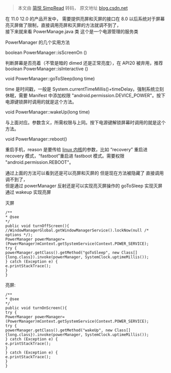 > 本文由 [简悦 SimpRead](http://ksria.com/simpread/) 转码， 原文地址 [blog.csdn.net](https://blog.csdn.net/baidu_41666295/article/details/124955206)

在 11.0 12.0 的产品开发中， 需要提供亮屏和灭屏的接口在 8.0 以后系统对于屏幕亮灭屏做了限制，直接调用亮屏和灭屏的方法就调不到了，  
接下来就来看 PowerManage.java 类 这个是一个电源管理的服务类

PowerManager 的几个实用方法

boolean PowerManager::isScreenOn ()

判断屏幕是否亮着（不管是暗的 dimed 还是正常亮度），在 API20 被弃用，推荐 boolean PowerManager::isInteractive ()

void PowerManager::goToSleep(long time)

time 是时间戳，一般是 System.currentTimeMillis()+timeDelay。强制系统立刻休眠，需要 Manifest 中添加权限 "android.permission.DEVICE_POWER"。按下电源键锁屏时调用的就是这个方法。

void PowerManager::wakeUp(long time)

与上面对应。参数含义，所需权限与上同。按下电源键解锁屏幕时调用的就是这个方法。

void PowerManager::reboot()

重启手机，reason 是要传给 [linux 内核](https://so.csdn.net/so/search?q=linux%E5%86%85%E6%A0%B8&spm=1001.2101.3001.7020)的参数，比如 “recovery” 重启进 recovery 模式，“fastboot”重启进 fastboot 模式。需要权限 "android.permission.REBOOT"。

通过上面的方法可以看到还是可以亮屏和灭屏的 但是现在方法被隐藏了 直接调用调不到了，  
但是通过 powerManager 反射还是可以实现亮灭屏操作的 goToSleep 实现灭屏 通过 wakeup 实现亮屏

灭屏

```
/**
* @see
*/
public void turnOffScreen(){
//WindowManagerGlobal.getWindowManagerService().lockNow(null /* options */);
PowerManager powerManager= (PowerManager)mContext.getSystemService(Context.POWER_SERVICE);
try {
powerManager.getClass().getMethod("goToSleep", new Class[]{long.class}).invoke(powerManager, SystemClock.uptimeMillis());
} catch (Exception e) {
e.printStackTrace();
}
}

```

亮屏:

```
/**
* @see
*/
public void turnOnScreen(){
try {
PowerManager powerManager= (PowerManager)mContext.getSystemService(Context.POWER_SERVICE);
try {
powerManager.getClass().getMethod("wakeUp", new Class[]{long.class}).invoke(powerManager, SystemClock.uptimeMillis());
} catch (Exception e) {
e.printStackTrace();
}
} catch (Exception e) {
e.printStackTrace();
}
}

```